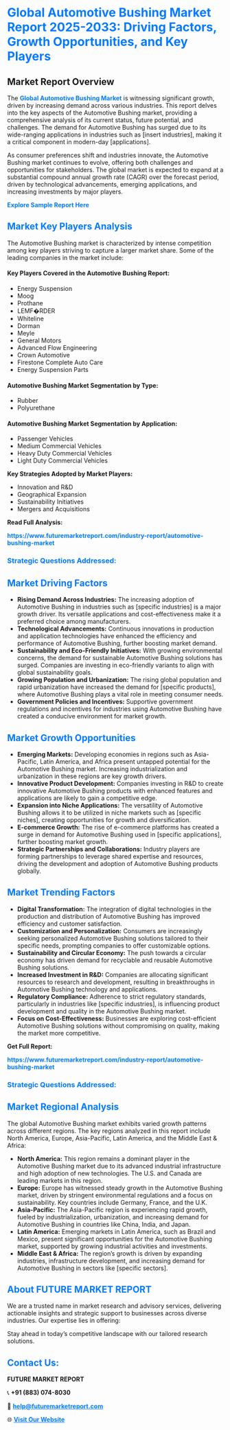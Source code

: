 <h1 style="color: #007BFF;">Global Automotive Bushing Market Report 2025-2033: Driving Factors, Growth Opportunities, and Key Players</h1>

<section id="overview">
<h2>Market Report Overview</h2>
<p>The <a href="https://www.futuremarketreport.com/industry-report/automotive-bushing-market" style="color: #007BFF; text-decoration: none;"><strong>Global Automotive Bushing Market</strong></a> is witnessing significant growth, driven by increasing demand across various industries. This report delves into the key aspects of the Automotive Bushing market, providing a comprehensive analysis of its current status, future potential, and challenges. The demand for Automotive Bushing has surged due to its wide-ranging applications in industries such as [insert industries], making it a critical component in modern-day [applications].</p>
<p>As consumer preferences shift and industries innovate, the Automotive Bushing market continues to evolve, offering both challenges and opportunities for stakeholders. The global market is expected to expand at a substantial compound annual growth rate (CAGR) over the forecast period, driven by technological advancements, emerging applications, and increasing investments by major players.</p>
</section>

<section id="overview">
<p><a href="https://www.futuremarketreport.com/request-sample/reportId=60508" style="color: #007BFF; text-decoration: none;"><strong>Explore Sample Report Here</strong></a></p>
</section>

<section id="key-players">
<h2 style="color: #007BFF;">Market Key Players Analysis</h2>
<p>The Automotive Bushing market is characterized by intense competition among key players striving to capture a larger market share. Some of the leading companies in the market include:</p>
<h4>Key Players Covered in the Automotive Bushing Report:</h4>
<ul><li>Energy Suspension</li><li>Moog</li><li>Prothane</li><li>LEMF�RDER</li><li>Whiteline</li><li>Dorman</li><li>Meyle</li><li>General Motors</li><li>Advanced Flow Engineering</li><li>Crown Automotive</li><li>Firestone Complete Auto Care</li><li>Energy Suspension Parts</li></ul>
<h4>Automotive Bushing Market Segmentation by Type:</h4>
<ul><li>Rubber</li><li>Polyurethane</li></ul>

<h4>Automotive Bushing Market Segmentation by Application:</h4>
<ul><li>Passenger Vehicles</li><li>Medium Commercial Vehicles</li><li>Heavy Duty Commercial Vehicles</li><li>Light Duty Commercial Vehicles</li></ul>
<p><strong>Key Strategies Adopted by Market Players:</strong></p>
<ul>
<li>Innovation and R&D</li>
<li>Geographical Expansion</li>
<li>Sustainability Initiatives</li>
<li>Mergers and Acquisitions</li>
</ul>
</section>

<section>
<p><strong>Read Full Analysis: </strong></p><a href="https://www.futuremarketreport.com/industry-report/automotive-bushing-market" style="color: #007BFF; text-decoration: none;"><strong>https://www.futuremarketreport.com/industry-report/automotive-bushing-market</strong></a>
<h3 style="color: #007BFF;">Strategic Questions Addressed:</h3>
</section>

<section id="driving-factors">
<h2 style="color: #007BFF;">Market Driving Factors</h2>
<ul>
<li><strong>Rising Demand Across Industries:</strong> The increasing adoption of Automotive Bushing in industries such as [specific industries] is a major growth driver. Its versatile applications and cost-effectiveness make it a preferred choice among manufacturers.</li>
<li><strong>Technological Advancements:</strong> Continuous innovations in production and application technologies have enhanced the efficiency and performance of Automotive Bushing, further boosting market demand.</li>
<li><strong>Sustainability and Eco-Friendly Initiatives:</strong> With growing environmental concerns, the demand for sustainable Automotive Bushing solutions has surged. Companies are investing in eco-friendly variants to align with global sustainability goals.</li>
<li><strong>Growing Population and Urbanization:</strong> The rising global population and rapid urbanization have increased the demand for [specific products], where Automotive Bushing plays a vital role in meeting consumer needs.</li>
<li><strong>Government Policies and Incentives:</strong> Supportive government regulations and incentives for industries using Automotive Bushing have created a conducive environment for market growth.</li>
</ul>
</section>

<section id="growth-opportunities">
<h2 style="color: #007BFF;">Market Growth Opportunities</h2>
<ul>
<li><strong>Emerging Markets:</strong> Developing economies in regions such as Asia-Pacific, Latin America, and Africa present untapped potential for the Automotive Bushing market. Increasing industrialization and urbanization in these regions are key growth drivers.</li>
<li><strong>Innovative Product Development:</strong> Companies investing in R&D to create innovative Automotive Bushing products with enhanced features and applications are likely to gain a competitive edge.</li>
<li><strong>Expansion into Niche Applications:</strong> The versatility of Automotive Bushing allows it to be utilized in niche markets such as [specific niches], creating opportunities for growth and diversification.</li>
<li><strong>E-commerce Growth:</strong> The rise of e-commerce platforms has created a surge in demand for Automotive Bushing used in [specific applications], further boosting market growth.</li>
<li><strong>Strategic Partnerships and Collaborations:</strong> Industry players are forming partnerships to leverage shared expertise and resources, driving the development and adoption of Automotive Bushing products globally.</li>
</ul>
</section>

<section id="trending-factors">
<h2 style="color: #007BFF;">Market Trending Factors</h2>
<ul>
<li><strong>Digital Transformation:</strong> The integration of digital technologies in the production and distribution of Automotive Bushing has improved efficiency and customer satisfaction.</li>
<li><strong>Customization and Personalization:</strong> Consumers are increasingly seeking personalized Automotive Bushing solutions tailored to their specific needs, prompting companies to offer customizable options.</li>
<li><strong>Sustainability and Circular Economy:</strong> The push towards a circular economy has driven demand for recyclable and reusable Automotive Bushing solutions.</li>
<li><strong>Increased Investment in R&D:</strong> Companies are allocating significant resources to research and development, resulting in breakthroughs in Automotive Bushing technology and applications.</li>
<li><strong>Regulatory Compliance:</strong> Adherence to strict regulatory standards, particularly in industries like [specific industries], is influencing product development and quality in the Automotive Bushing market.</li>
<li><strong>Focus on Cost-Effectiveness:</strong> Businesses are exploring cost-efficient Automotive Bushing solutions without compromising on quality, making the market more competitive.</li>
</ul>
</section>

<section>
<p><strong>Get Full Report: </strong></p><a href="https://www.futuremarketreport.com/industry-report/automotive-bushing-market" style="color: #007BFF; text-decoration: none;"><strong>https://www.futuremarketreport.com/industry-report/automotive-bushing-market</strong></a>
<h3 style="color: #007BFF;">Strategic Questions Addressed:</h3>
</section>


<section id="regional-analysis">
<h2 style="color: #007BFF;">Market Regional Analysis</h2>
<p>The global Automotive Bushing market exhibits varied growth patterns across different regions. The key regions analyzed in this report include North America, Europe, Asia-Pacific, Latin America, and the Middle East & Africa:</p>
<ul>
<li><strong>North America:</strong> This region remains a dominant player in the Automotive Bushing market due to its advanced industrial infrastructure and high adoption of new technologies. The U.S. and Canada are leading markets in this region.</li>
<li><strong>Europe:</strong> Europe has witnessed steady growth in the Automotive Bushing market, driven by stringent environmental regulations and a focus on sustainability. Key countries include Germany, France, and the U.K.</li>
<li><strong>Asia-Pacific:</strong> The Asia-Pacific region is experiencing rapid growth, fueled by industrialization, urbanization, and increasing demand for Automotive Bushing in countries like China, India, and Japan.</li>
<li><strong>Latin America:</strong> Emerging markets in Latin America, such as Brazil and Mexico, present significant opportunities for the Automotive Bushing market, supported by growing industrial activities and investments.</li>
<li><strong>Middle East & Africa:</strong> The region’s growth is driven by expanding industries, infrastructure development, and increasing demand for Automotive Bushing in sectors like [specific sectors].</li>
</ul>
</section>

<footer>
<h2 style="color: #007BFF;">About FUTURE MARKET REPORT</h2>
<p>We are a trusted name in market research and advisory services, delivering actionable insights and strategic support to businesses across diverse industries. Our expertise lies in offering:</p>

<p>Stay ahead in today’s competitive landscape with our tailored research solutions.</p>

<h2 style="color: #007BFF;">Contact Us:</h2>
<p><strong>FUTURE MARKET REPORT</strong></p>
<p>📞 <strong>+91 (883) 074-8030</strong></p>
<p>📧 <strong><a href="mailto:help@futuremarketreport.com" style="color: #007BFF;">help@futuremarketreport.com</a></strong></p>
<p>🌐 <strong><a href="https://www.futuremarketreport.com/" style="color: #007BFF;">Visit Our Website</a></strong></p>
</footer>
